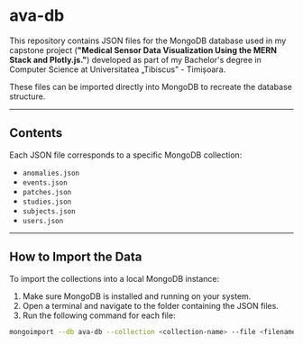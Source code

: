 # ava-db

This repository contains JSON files for the MongoDB database used in my capstone project (**"Medical Sensor Data Visualization Using the MERN Stack and Plotly.js."**) developed as part of my Bachelor's degree in Computer Science at Universitatea „Tibiscus” - Timișoara.

These files can be imported directly into MongoDB to recreate the database structure.

---

## Contents

Each JSON file corresponds to a specific MongoDB collection:

- `anomalies.json`
- `events.json`
- `patches.json`
- `studies.json`
- `subjects.json`
- `users.json`

---

## How to Import the Data

To import the collections into a local MongoDB instance:

1. Make sure MongoDB is installed and running on your system.
2. Open a terminal and navigate to the folder containing the JSON files.
3. Run the following command for each file:

```bash
mongoimport --db ava-db --collection <collection-name> --file <filename>.json --jsonArray
```
